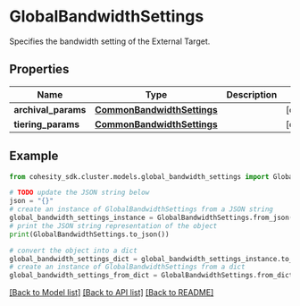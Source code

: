 # GlobalBandwidthSettings

Specifies the bandwidth setting of the External Target.

## Properties

Name | Type | Description | Notes
------------ | ------------- | ------------- | -------------
**archival_params** | [**CommonBandwidthSettings**](CommonBandwidthSettings.md) |  | [optional] 
**tiering_params** | [**CommonBandwidthSettings**](CommonBandwidthSettings.md) |  | [optional] 

## Example

```python
from cohesity_sdk.cluster.models.global_bandwidth_settings import GlobalBandwidthSettings

# TODO update the JSON string below
json = "{}"
# create an instance of GlobalBandwidthSettings from a JSON string
global_bandwidth_settings_instance = GlobalBandwidthSettings.from_json(json)
# print the JSON string representation of the object
print(GlobalBandwidthSettings.to_json())

# convert the object into a dict
global_bandwidth_settings_dict = global_bandwidth_settings_instance.to_dict()
# create an instance of GlobalBandwidthSettings from a dict
global_bandwidth_settings_from_dict = GlobalBandwidthSettings.from_dict(global_bandwidth_settings_dict)
```
[[Back to Model list]](../README.md#documentation-for-models) [[Back to API list]](../README.md#documentation-for-api-endpoints) [[Back to README]](../README.md)


